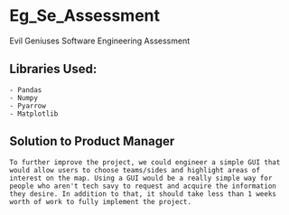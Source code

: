 # Eg_Se_Assessment
Evil Geniuses Software Engineering Assessment


## Libraries Used:
    - Pandas
    - Numpy
    - Pyarrow
    - Matplotlib
## Solution to Product Manager
    To further improve the project, we could engineer a simple GUI that would allow users to choose teams/sides and highlight areas of interest on the map. Using a GUI would be a really simple way for people who aren't tech savy to request and acquire the information they desire. In addition to that, it should take less than 1 weeks worth of work to fully implement the project.